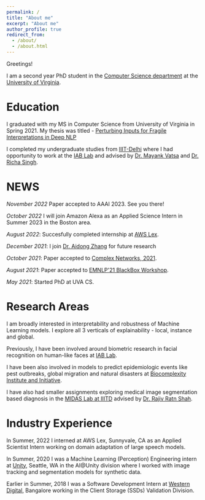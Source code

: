 ```yaml
---
permalink: /
title: "About me"
excerpt: "About me"
author_profile: true
redirect_from: 
  - /about/
  - /about.html
---
```

Greetings!

I am a second year PhD student in the [Computer Science department](https://engineering.virginia.edu/departments/computer-science) at the [University of Virginia](https://engineering.virginia.edu/). 

Education
=====

I graduated with my MS in Computer Science from University of Virginia in Spring 2021. My thesis was titled - [
Perturbing Inputs for Fragile Interpretations in Deep NLP](https://libraetd.lib.virginia.edu/public_view/ft848r240)

I completed my undergraduate studies from [IIIT-Delhi](https://www.iiitd.ac.in/) where I had opportunity to work at the [IAB Lab](http://iab-rubric.org/) and advised by [Dr. Mayank Vatsa](http://home.iitj.ac.in/~mvatsa/) and [Dr. Richa Singh](http://home.iitj.ac.in/~richa/).

NEWS
======
*November 2022* Paper accepted to AAAI 2023. See you there!

*October 2022* I will join Amazon Alexa as an Applied Science Intern in Summer 2023 in the Boston area.

*August 2022*: Succesfully completed internship at [AWS Lex](https://aws.amazon.com/lex/).

*December 2021*: I join [Dr. Aidong Zhang](https://engineering.virginia.edu/faculty/aidong-zhang) for future research 

*October 2021*: Paper accepted to [Complex Networks, 2021](https://complexnetworks.org/).

*August 2021*: Paper accepted to [EMNLP'21 BlackBox Workshop](https://blackboxnlp.github.io/).

*May 2021*: Started PhD at UVA CS.


Research Areas
======
I am broadly interested in interpretability and robustness of Machine Learning models. I explore all 3 verticals of explainability - local, instance and global. 

Previously, I have been involved around biometric research in facial recognition on human-like faces at [IAB Lab](http://iab-rubric.org/).

I have been also involved in models to predict epidemiologic events like pest outbreaks, global migration and natural disasters at [Biocomplexity Institute and Initiative](https://biocomplexity.virginia.edu/).

I have also had smaller assignments exploring medical image segmentation based diagnosis in the [MIDAS Lab at IIITD](http://midas.iiitd.edu.in/) advised by [Dr. Rajiv Ratn Shah](http://midas.iiitd.edu.in/team/rajiv-ratn-shah.html).

Industry Experience
======
In Summer, 2022 I interned at AWS Lex, Sunnyvale, CA as an Applied Scientist Intern working on domain adaptation of large speech models. 

In Summer, 2020 I was a Machine Learning (Perception) Engineering intern at [Unity](https://unity.com/), Seattle, WA in the AI@Unity division where I worked with image tracking and segmentation models for synthetic data.

Earlier in Summer, 2018 I was a Software Development Intern at [Western Digital](https://www.westerndigital.com/), Bangalore working in the Client Storage (SSDs) Validation Division.  